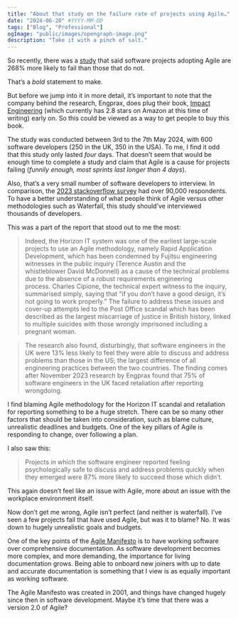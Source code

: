 ```yaml
---
title: "About that study on the failure rate of projects using Agile…"
date: "2024-06-20" #YYYY-MM-DD
tags: ["Blog", "Professional"]
ogImage: "public/images/opengraph-image.png"
description: "Take it with a pinch of salt."
---
```


So recently, there was a [study](https://www.engprax.com/post/268-higher-failure-rates-for-agile-software-projects-study-finds) that said software projects adopting Agile are 268% more likely to fail than those that do not.

That’s a *bold* statement to make.

But before we jump into it in more detail, it’s important to note that the company behind the research, Engprax, does plug their book, [Impact Engineering](https://www.engprax.com/work/impact-engineering-transforming-beyond-agile-project-management) (which currently has 2.8 stars on Amazon at this time of writing) early on. So this could be viewed as a way to get people to buy this book.

The study was conducted between 3rd to the 7th May 2024, with 600 software developers (250 in the UK, 350 in the USA). To me, I find it odd that this study only lasted *four* days. That doesn’t seem that would be enough time to complete a study and claim that Agile is a cause for projects failing (*funnily enough, most sprints last longer than 4 days*).

Also, that’s a very small number of software developers to interview. In comparison, the [2023 stackoverflow survey](https://survey.stackoverflow.co/2023/) had over 90,000 respondents. To have a better understanding of what people think of Agile versus other methodologies such as Waterfall, this study should’ve interviewed thousands of developers.

This was a part of the report that stood out to me the most:

> Indeed, the Horizon IT system was one of the earliest large-scale projects to use an Agile methodology, namely Rapid Application Development, which has been condemned by Fujitsu engineering witnesses in the public inquiry (Terence Austin and the whistleblower David McDonnell) as a cause of the technical problems due to the absence of a robust requirements engineering process. Charles Cipione, the technical expert witness to the inquiry, summarised simply, saying that “if you don’t have a good design, it’s not going to work properly.” The failure to address these issues and cover-up attempts led to the Post Office scandal which has been described as the largest miscarriage of justice in British history, linked to multiple suicides with those wrongly imprisoned including a pregnant woman.

> The research also found, disturbingly, that software engineers in the UK were 13% less likely to feel they were able to discuss and address problems than those in the US; the largest difference of all engineering practices between the two countries. The finding comes after November 2023 research by Engprax found that 75% of software engineers in the UK faced retaliation after reporting wrongdoing.


I find blaming Agile methodology for the Horizon IT scandal and retaliation for reporting something to be a huge stretch. There can be so many other factors that should be taken into consideration, such as blame culture, unrealistic deadlines and budgets. One of the key pillars of Agile is responding to change, over following a plan.

I also saw this:

> Projects in which the software engineer reported feeling psychologically safe to discuss and address problems quickly when they emerged were 87% more likely to succeed those which didn’t.
>

This again doesn’t feel like an issue with Agile, more about an issue with the workplace environment itself.

Now don’t get me wrong, Agile isn’t perfect (and neither is waterfall). I’ve seen a few projects fail that have used Agile, but was it to blame? No. It was down to hugely unrealistic goals and budgets.

One of the key points of the [Agile Manifesto](https://agilemanifesto.org/) is to have working software over comprehensive documentation. As software development becomes more complex, and more demanding, the importance for living documentation grows. Being able to onboard new joiners with up to date and accurate documentation is something that I view is as equally important as working software.

The Agile Manifesto was created in 2001, and things have changed hugely since then in software development. Maybe it’s time that there was a version 2.0 of Agile?
